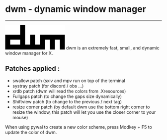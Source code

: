 # dwm - dynamic window manager
---
<img src=dwm.png/>
dwm is an extremely fast, small, and dynamic window manager for X.

## Patches applied :
- swallow patch (sxiv and mpv run on top of the terminal
- systray patch (for discord / obs ...)
- xrdb patch (dwm will read the colors from .Xresources)
- Fullgaps patch (to change the gaps size dynamically)
- Shiftview patch (to change to the previous / next tag)
- resize corner patch (by default dwm use the bottom right corner to resize the window, this patch will let you use the closer corner to your mouse)

When using pywal to create a new color scheme, press Modkey + F5 to update the color of dwm.
